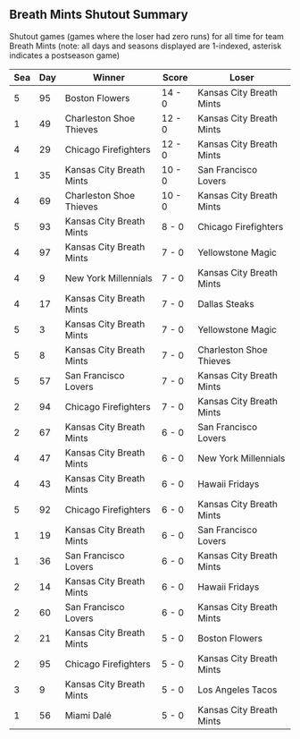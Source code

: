 ## Breath Mints Shutout Summary



Shutout games (games where the loser had zero runs) for all time for team Breath Mints (note: all days and seasons displayed are 1-indexed, asterisk indicates a postseason game)


| Sea | Day | Winner | Score | Loser | 
| ------ |------ |------ |------ |------ |
| 5 | 95 | Boston Flowers | 14 - 0 | Kansas City Breath Mints | 
| 1 | 49 | Charleston Shoe Thieves | 12 - 0 | Kansas City Breath Mints | 
| 4 | 29 | Chicago Firefighters | 12 - 0 | Kansas City Breath Mints | 
| 1 | 35 | Kansas City Breath Mints | 10 - 0 | San Francisco Lovers | 
| 4 | 69 | Charleston Shoe Thieves | 10 - 0 | Kansas City Breath Mints | 
| 5 | 93 | Kansas City Breath Mints | 8 - 0 | Chicago Firefighters | 
| 4 | 97 | Kansas City Breath Mints | 7 - 0 | Yellowstone Magic | 
| 4 | 9 | New York Millennials | 7 - 0 | Kansas City Breath Mints | 
| 4 | 17 | Kansas City Breath Mints | 7 - 0 | Dallas Steaks | 
| 5 | 3 | Kansas City Breath Mints | 7 - 0 | Yellowstone Magic | 
| 5 | 8 | Kansas City Breath Mints | 7 - 0 | Charleston Shoe Thieves | 
| 5 | 57 | San Francisco Lovers | 7 - 0 | Kansas City Breath Mints | 
| 2 | 94 | Chicago Firefighters | 7 - 0 | Kansas City Breath Mints | 
| 2 | 67 | Kansas City Breath Mints | 6 - 0 | San Francisco Lovers | 
| 4 | 47 | Kansas City Breath Mints | 6 - 0 | New York Millennials | 
| 4 | 43 | Kansas City Breath Mints | 6 - 0 | Hawaii Fridays | 
| 5 | 92 | Chicago Firefighters | 6 - 0 | Kansas City Breath Mints | 
| 1 | 19 | Kansas City Breath Mints | 6 - 0 | San Francisco Lovers | 
| 1 | 36 | San Francisco Lovers | 6 - 0 | Kansas City Breath Mints | 
| 2 | 14 | Kansas City Breath Mints | 6 - 0 | Hawaii Fridays | 
| 2 | 60 | San Francisco Lovers | 6 - 0 | Kansas City Breath Mints | 
| 2 | 21 | Kansas City Breath Mints | 5 - 0 | Boston Flowers | 
| 2 | 95 | Chicago Firefighters | 5 - 0 | Kansas City Breath Mints | 
| 3 | 9 | Kansas City Breath Mints | 5 - 0 | Los Angeles Tacos | 
| 1 | 56 | Miami Dalé | 5 - 0 | Kansas City Breath Mints | 



